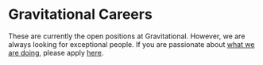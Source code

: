 # Gravitational Careers

These are currently the open positions at Gravitational. However, we are always looking for exceptional people. If you are passionate about <a href="http://gravitational.com/about/">what we are doing</a>, please apply [here](https://jobs.lever.co/gravitational).
